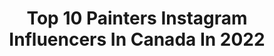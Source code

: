 ---
title: Top 10 Painters Instagram Influencers In Canada In 2022
description: >-
  Find top painters Instagram influencers in Canada in 2022. Most popular hashtags: #makeup #creativemakeup #bodypaint.
platform: Instagram
hits: 164
text_top: Discover the best Instagram accounts on inBeat.
text_bottom: inBeat has 164 Instagram influencers like this in Canada for you to collaborate.
profiles:
  - username: "michellenicoletiley"
    fullname: >-
      ᛉ 𝓜𝓲𝓬𝓱𝓮𝓵𝓵𝓮 𝓣𝓲𝓵𝓮𝔂 ᛉ 🇨🇦
    bio: >-
      Writer, Painter, Pagan 🍃 Völva 🍂 Animal Lover, Bibliophile, Poetry 📜 Ambassador @thegrimfrost ⚔️ Newfoundland, Canada ❄️
    location: "Canada"
    followers: 17213
    engagement: 1046
    commentsToLikes: 0.056878
    id: ck9hbc2swg7zn0j78xt0d9dus
    verified: false
    hashtags: "#blonde, #norsepagan, #trollcross, #gothic"
  - username: "laurakalmakoff"
    fullname: >-
      Laura
    bio: >-
      abstract editorial face painter / vancouver, canada / lauraleekalmakoff@gmail.com
    location: "Canada"
    followers: 83913
    engagement: 475
    commentsToLikes: 0.012478
    id: ck5hjm2ergv3h0i11m4ahs881
    verified: false
    hashtags: "#spooky, #makeupart, #abstractmakeup, #avantegarde"
  - username: "brianne_williams_artist"
    fullname: >-
      Brianne Williams
    bio: >-
      Oil Painter Lover of Water and Reflections Raised in Nova Scotia ⚓️ Based in Toronto, Canada 🇨🇦
    location: "Canada"
    followers: 39081
    engagement: 1035
    commentsToLikes: 0.070808
    id: ck14gtpda6z7g0i19v1zkuyaj
    verified: false
    hashtags: ""
  - username: "anactressatheart"
    fullname: >-
      Vanessa Ramzieh🦋
    bio: >-
      📍boston • she/her 🇵🇹🇱🇧 • BLACK LIVES MATTER • body painter I merch girl •tik tok: anactressatheart • PR Inquires: Email
    location: "Canada"
    followers: 31524
    engagement: 231
    commentsToLikes: 0.040600
    id: ck0w1zxtclyo80i19reib1emr
    verified: false
    hashtags: "#bodypainting, #nyxcosmetics, #mehronmakeup, #mehronparadise"
  - username: "mrphoenixgrey"
    fullname: >-
      Phoenix Ørion Grey
    bio: >-
      Artist | Painter | Designer | Model | Asgardian • Open for commissions
    location: "Canada"
    followers: 37319
    engagement: 187
    commentsToLikes: 0.037681
    id: ckf5l0v4enxuu0j235dc1iy5e
    verified: false
    hashtags: "#comeasyouare"
  - username: "katharine_burns_art"
    fullname: >-
      Katharine Burns
    bio: >-
      Oil Painter 🌊 Nova Scotia 🇨🇦 Representation: @james.baird.gallery @abbozzogallery
    location: "Canada"
    followers: 46150
    engagement: 920
    commentsToLikes: 0.030542
    id: ck0ty8ysvlyw30i19hqihdjha
    verified: false
    hashtags: "#inthestudio, #oceanart, #create, #wip"
  - username: "charlieeaston"
    fullname: >-
      Charlie Easton: Artist
    bio: >-
      Outdoor landscape painter and explorer ✉️ charlie@charlieeaston.com 📌 based in Vancouver, Canada Links to things I mention here:
    location: "Canada"
    followers: 8921
    engagement: 1120
    commentsToLikes: 0.058076
    id: ck8t7hwqagv730j78redvkpt5
    verified: false
    hashtags: "#lakelouise, #smokysun, #vancouverisawesome, #trespassingforart"
  - username: "rycrotty"
    fullname: >-
      Ryan Crotty
    bio: >-
      Artist - Painter “SpringSprung” @marqueeprojects 3/21-4/19 “Myriad” @robertsonaresgallery 4/17-5/9
    location: "Canada"
    followers: 5186
    engagement: 1718
    commentsToLikes: 0.032816
    id: ck0w2sg83pyhh0i195xgad9n2
    verified: false
    hashtags: ""
  - username: "reganjohnston_"
    fullname: >-
      Regan Johnston
    bio: >-
      Canadian painter 🎨 Exploring the wilderness 🏔 Raising awareness with art to protect wildlife and the places they call home 🌱 #reganxchrista
    location: "Canada"
    followers: 15215
    engagement: 624
    commentsToLikes: 0.064417
    id: ck0tw30w2dt060i19hmr8hp77
    verified: false
    hashtags: "#reganxchrista"
  - username: "expressionbynada"
    fullname: >-
      ✨Expression By Nada✨
    bio: >-
      🌻 Fine Art by Nada Khatib 🌸 Professional Palette Knife Painter 🌱Sharing Process, Journey & Inspiration 🤍Art Educator + Classes 👇🏽 Website
    location: "Canada"
    followers: 101411
    engagement: 311
    commentsToLikes: 0.031283
    id: ck0ud0s9vi2g40i1928k40qx8
    verified: false
    hashtags: "#paletteknifepainting, #acrylicart, #originalartwork, #natureart"
---